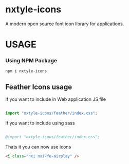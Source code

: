 # nxtyle-icons
A modern open source font icon library for applications.

# USAGE

### Using NPM Package

`npm i nxtyle-icons`

## Feather Icons usage
If you want to include in Web application JS file
```js

import "nxtyle-icons/feather/index.css";

```


If you want to include using sass
```s

@import "nxtyle-icons/feather/index.css";

```

Thats it you can now use icons
```HTML
<i class="nxi nxi-fe-airplay" />
```
